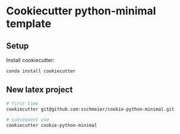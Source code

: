 # Cookiecutter python-minimal template

## Setup
Install cookiecutter:

```bash
conda install cookiecutter
```

## New latex project

```bash
# first time
cookiecutter git@github.com:sschmeier/cookie-python-minimal.git

# subsequent use
cookiecutter cookie-python-minimal
```

